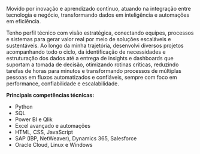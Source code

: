 Movido por inovação e aprendizado contínuo, atuando na integração entre tecnologia e negócio, transformando dados em inteligência e automações em eficiência.

Tenho perfil técnico com visão estratégica, conectando equipes, processos e sistemas para gerar valor real por meio de soluções escaláveis e sustentáveis. Ao longo da minha trajetória, desenvolvi diversos projetos acompanhando todo o ciclo, da identificação de necessidades e estruturação dos dados até a entrega de insights e dashboards que suportam a tomada de decisão, otimizando rotinas críticas, reduzindo tarefas de horas para minutos e transformando processos de múltiplas pessoas em fluxos automatizados e confiáveis, sempre com foco em performance, confiabilidade e escalabilidade.

**Principais competências técnicas:**

- Python
- SQL
- Power BI e Qlik
- Excel avançado e automações
- HTML, CSS, JavaScript
- SAP (IBP, NetWeaver), Dynamics 365, Salesforce
- Oracle Cloud, Linux e Windows
